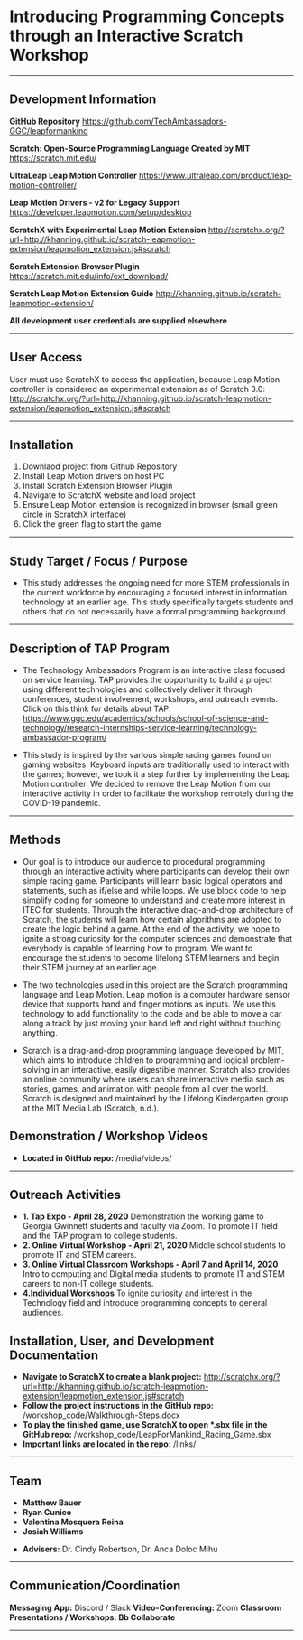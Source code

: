 # Introducing Programming Concepts through an Interactive Scratch Workshop
***
## Development Information ##
**GitHub Repository**
https://github.com/TechAmbassadors-GGC/leapformankind

**Scratch: Open-Source Programming Language Created by MIT**
https://scratch.mit.edu/

**UltraLeap Leap Motion Controller**
https://www.ultraleap.com/product/leap-motion-controller/

**Leap Motion Drivers - v2 for Legacy Support**
https://developer.leapmotion.com/setup/desktop

**ScratchX with Experimental Leap Motion Extension**
http://scratchx.org/?url=http://khanning.github.io/scratch-leapmotion-extension/leapmotion_extension.js#scratch

**Scratch Extension Browser Plugin**
https://scratch.mit.edu/info/ext_download/

**Scratch Leap Motion Extension Guide**
http://khanning.github.io/scratch-leapmotion-extension/

**All development user credentials are supplied elsewhere**
***
## User Access ##
User must use ScratchX to access the application, because Leap Motion controller is considered an experimental extension as of Scratch 3.0:
http://scratchx.org/?url=http://khanning.github.io/scratch-leapmotion-extension/leapmotion_extension.js#scratch
***

## Installation ##
1. Downlaod project from Github Repository
2. Install Leap Motion drivers on host PC
3. Install Scratch Extension Browser Plugin
4. Navigate to ScratchX website and load project
5. Ensure Leap Motion extension is recognized in browser (small green circle in ScratchX interface)
6. Click the green flag to start the game
***

## Study Target / Focus / Purpose
* This study addresses the ongoing need for more STEM professionals in the current workforce by encouraging a focused interest in information technology at an earlier age.  This study specifically targets students and others that do not necessarily have a formal programming background. 
***

## Description of TAP Program ## 
* The Technology Ambassadors Program is an interactive class focused on service learning. TAP provides the opportunity to build a project using different technologies and collectively deliver it through conferences, student involvement, workshops, and outreach events.
Click on this think for details about TAP: https://www.ggc.edu/academics/schools/school-of-science-and-technology/research-internships-service-learning/technology-ambassador-program/

* This study is inspired by the various simple racing games found on gaming websites. Keyboard inputs are traditionally used to interact with the games; however, we took it a step further by implementing the Leap Motion controller. We decided to remove the Leap Motion from our interactive activity in order to facilitate the workshop remotely during the COVID-19 pandemic.

***
## Methods ##
* Our goal is to introduce our audience to procedural programming through an interactive activity where participants can develop their own simple racing game. Participants will learn basic logical operators and statements, such as if/else and while loops. We use block code to help simplify coding for someone to understand and create more interest in ITEC for students.  Through the interactive drag-and-drop architecture of Scratch, the students will learn how certain algorithms are adopted to create the logic behind a game. At the end of the activity, we hope to ignite a strong curiosity for the computer sciences and demonstrate that everybody is capable of learning how to program. We want to encourage the students to become lifelong STEM learners and begin their STEM journey at an earlier age.

* The two technologies used in this project are the Scratch programming language and Leap Motion. Leap motion is a computer hardware sensor device that supports hand and finger motions as inputs. We use this technology to add functionality to the code and be able to move a car along a track by just moving your hand left and right without touching anything.  

* Scratch is a drag-and-drop programming language developed by MIT, which aims to introduce children to programming and logical problem-solving in an interactive, easily digestible manner. Scratch also provides an online community where users can share interactive media such as stories, games, and animation with people from all over the world.  Scratch is designed and maintained by the Lifelong Kindergarten group at the MIT Media Lab (Scratch, n.d.).

## Demonstration / Workshop Videos ##
* **Located in GitHub repo:** 
/media/videos/
***

## Outreach Activities ##
* **1. Tap Expo - April 28, 2020** Demonstration the working game to Georgia Gwinnett students and faculty via Zoom. To promote IT field and the TAP program to college students.
* **2. Online Virtual Workshop - April 21, 2020**  Middle school students to promote IT and STEM careers. 
* **3. Online Virtual Classroom Workshops - April 7 and April 14, 2020**  Intro to computing and Digital media students to promote IT and STEM careers to non-IT college students. 
* **4.Individual Workshops** To ignite curiosity and interest in the Technology field and introduce programming concepts to general audiences.

## Installation, User, and Development Documentation ##
* **Navigate to ScratchX to create a blank project:**
http://scratchx.org/?url=http://khanning.github.io/scratch-leapmotion-extension/leapmotion_extension.js#scratch
* **Follow the project instructions in the GitHub repo:** 
/workshop_code/Walkthrough-Steps.docx
* **To play the finished game, use ScratchX to open \*.sbx file in the GitHub repo:** 
/workshop_code/LeapForMankind_Racing_Game.sbx
* **Important links are located in the repo:** 
/links/
***

## Team ##
- **Matthew Bauer**
- **Ryan Cunico**
- **Valentina Mosquera Reina**
- **Josiah Williams**
* **Advisers:** 
Dr. Cindy Robertson, Dr. Anca Doloc Mihu
***
## Communication/Coordination ##
**Messaging App:** Discord / Slack
**Video-Conferencing:** Zoom
**Classroom Presentations / Workshops: Bb Collaborate**
***
